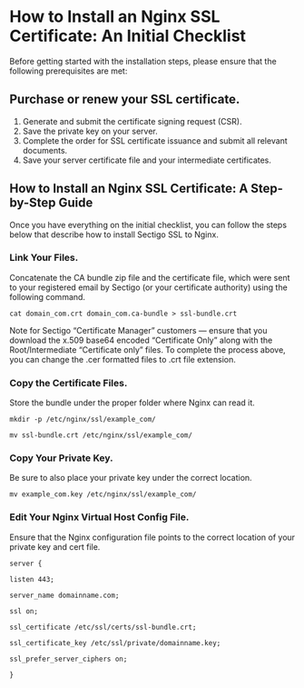 # How to Install an Nginx SSL Certificate: An Initial Checklist
Before getting started with the installation steps, please ensure that the following prerequisites are met:

## Purchase or renew your SSL certificate.
1. Generate and submit the certificate signing request (CSR).
1. Save the private key on your server.
1. Complete the order for SSL certificate issuance and submit all relevant documents.
1. Save your server certificate file and your intermediate certificates.

## How to Install an Nginx SSL Certificate: A Step-by-Step Guide
Once you have everything on the initial checklist, you can follow the steps below that describe how to install Sectigo SSL to Nginx.

### Link Your Files.
Concatenate the CA bundle zip file and the certificate file, which were sent to your registered email by Sectigo (or your certificate authority) using the following command.

`cat domain_com.crt domain_com.ca-bundle > ssl-bundle.crt`

Note for Sectigo “Certificate Manager” customers — ensure that you download the x.509 base64 encoded “Certificate Only” along with the Root/Intermediate “Certificate only” files. To complete the process above, you can change the .cer formatted files to .crt file extension.

### Copy the Certificate Files.
Store the bundle under the proper folder where Nginx can read it.


```
mkdir -p /etc/nginx/ssl/example_com/

mv ssl-bundle.crt /etc/nginx/ssl/example_com/
```


### Copy Your Private Key.
Be sure to also place your private key under the correct location.

`mv example_com.key /etc/nginx/ssl/example_com/`

### Edit Your Nginx Virtual Host Config File.
Ensure that the Nginx configuration file points to the correct location of your private key and cert file.


```
server {

listen 443;

server_name domainname.com;

ssl on;

ssl_certificate /etc/ssl/certs/ssl-bundle.crt;

ssl_certificate_key /etc/ssl/private/domainname.key;

ssl_prefer_server_ciphers on;

}
```
